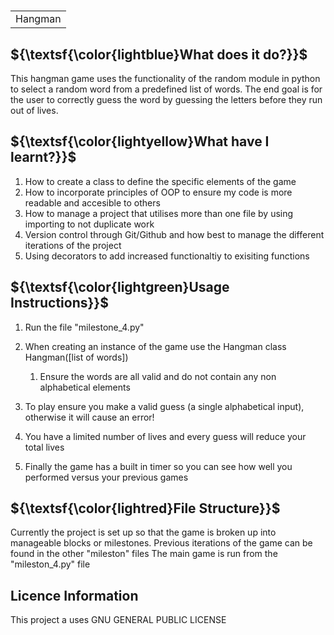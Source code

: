 # <table><tr><td>Hangman</td></tr></table>

## ${\textsf{\color{lightblue}What does it do?}}$
This hangman game uses the functionality of the random module in python to select a random word from a predefined list of words.
The end goal is for the user to correctly guess the word by guessing the letters before they run out of lives.

## ${\textsf{\color{lightyellow}What have I learnt?}}$
1. How to create a class to define the specific elements of the game
2. How to incorporate principles of OOP to ensure my code is more readable and accesible to others
3. How to manage a project that utilises more than one file by using importing to not duplicate work
4. Version control through Git/Github and how best to manage the different iterations of the project
5. Using decorators to add increased functionaltiy to exisiting functions

 ##  ${\textsf{\color{lightgreen}Usage Instructions}}$
1. Run the file "milestone_4.py"
2. When creating an instance of the game use the Hangman class Hangman([list of words]) 
    1. Ensure the words are all valid and do not contain any non alphabetical elements
         
3. To play ensure you make a valid guess (a single alphabetical input), otherwise it will cause an error!
4. You have a limited number of lives and every guess will reduce your total lives
5. Finally the game has a built in timer so you can see how well you performed versus your previous games


##  ${\textsf{\color{lightred}File Structure}}$
Currently the project is set up so that the game is broken up into manageable blocks or milestones.
Previous iterations of the game can be found in the other "mileston" files
The main game is run from the "mileston_4.py" file

##  Licence Information
This project a uses GNU GENERAL PUBLIC LICENSE
